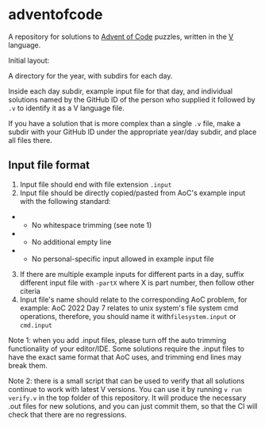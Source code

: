 # adventofcode

A repository for solutions to [Advent of Code](https://adventofcode.com/about) puzzles,
written in the [V](https://vlang.io/) language.

Initial layout:

A directory for the year, with subdirs for each day.

Inside each day subdir, example input file for that day, and individual solutions named
by the GitHub ID of the person who supplied it followed by `.v` to identify it as a V
language file.

If you have a solution that is more complex than a single `.v` file, make a subdir with
your GitHub ID under the appropriate year/day subdir, and place all files there.

## Input file format

1. Input file should end with file extension `.input`  
2. Input file should be directly copied/pasted from AoC's example input with the following 
standard:
- - No whitespace trimming (see note 1)
- - No additional empty line
- - No personal-specific input allowed in example input file
3. If there are multiple example inputs for different parts in a day, suffix different 
input file with `-partX` where X is part number, then follow other citeria  
4. Input file's name should relate to the corresponding AoC problem, for example: AoC 2022
Day 7 relates to unix system's file system cmd operations, therefore, you should
name it with`filesystem.input` or `cmd.input`

Note 1: when you add .input files, please turn off the auto trimming
functionality of your editor/IDE. Some solutions require the .input
files to have the exact same format that AoC uses, and trimming end
lines may break them.

Note 2: there is a small script that can be used to verify that all
solutions continue to work with latest V versions. You can use it by
running `v run verify.v` in the top folder of this repository.
It will produce the necessary .out files for new solutions, and you
can just commit them, so that the CI will check that there are no
regressions.
